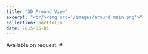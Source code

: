 ```yaml
---
title: "3D Around View"
excerpt: "<br/><img src='/images/around_main.png'>"
collection: portfolio
date: 2015-05-01
---
```

Available on request.
#<!--- ![1](http://copark86.github.io/images/Recent Research Summary-16.png) --->
